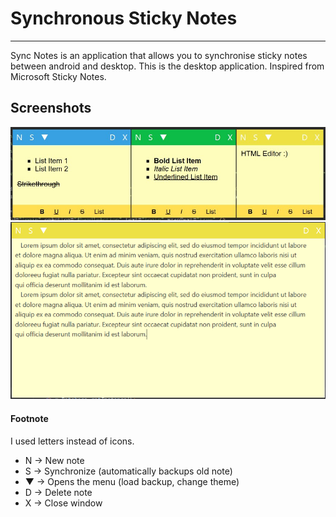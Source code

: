 # Synchronous Sticky Notes
***
Sync Notes is an application that allows you to synchronise sticky notes between android and desktop. This is the desktop application.
Inspired from Microsoft Sticky Notes.

## Screenshots
<img src="screenshots/sync-notes-05.png" alt="Three Colored Theme"/>
<img src="screenshots/sync-notes-03.png" alt="Expanded View"/>

#### Footnote
I used letters instead of icons. <br>

* N  -> New note<br>
* S  -> Synchronize (automatically backups old note)<br>
* ▼  -> Opens the menu (load backup, change theme)<br>
* D  -> Delete note<br>
* X  -> Close window<br>
